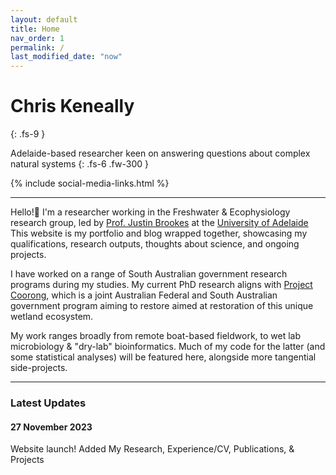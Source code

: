 ```yaml
---
layout: default
title: Home
nav_order: 1
permalink: /
last_modified_date: "now"
---
```


# Chris Keneally
{: .fs-9 }

Adelaide-based researcher keen on answering questions about complex natural systems
{: .fs-6 .fw-300 }

{% include social-media-links.html %}

------------------------------------------------------------------------

Hello!👋 I'm a researcher working in the Freshwater & Ecophysiology research group, led by [Prof. Justin Brookes](https://researchers.adelaide.edu.au/profile/justin.brookes) at the [University of Adelaide](https://www.adelaide.edu.au/) This website is my portfolio and blog wrapped together, showcasing my qualifications, research outputs, thoughts about science, and ongoing projects.

I have worked on a range of South Australian government research programs during my studies. My current PhD research aligns with [Project Coorong](https://www.environment.sa.gov.au/topics/coorong), which is a joint Australian Federal and South Australian government program aiming to restore aimed at restoration of this unique wetland ecosystem.

My work ranges broadly from remote boat-based fieldwork, to wet lab microbiology & "dry-lab" bioinformatics. Much of my code for the latter (and some statistical analyses) will be featured here, alongside more tangential side-projects.


------------------------------------------------------------------------

### Latest Updates

#### 27 November 2023

Website launch! Added My Research, Experience/CV, Publications, & Projects
